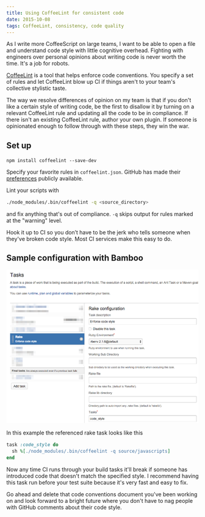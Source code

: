 ```yaml
---
title: Using CoffeeLint for consistent code
date: 2015-10-08
tags: CoffeeLint, consistency, code quality
---
```


As I write more CoffeeScript on large teams, I want to be able to open a file and understand code style with little cognitive overhead. Fighting with engineers over personal opinions about writing code is never worth the time. It's a job for robots.

[CoffeeLint](http://www.coffeelint.org/) is a tool that helps enforce code conventions. You specify a set of rules and let CoffeeLint blow up CI if things aren't to your team's collective stylistic taste.

The way we resolve differences of opinion on my team is that if you don't like a certain style of writing code, be the first to disallow it by turning on a relevant CoffeeLint rule and updating all the code to be in compliance. If there isn't an existing CoffeeLint rule, author your own plugin. If someone is opinionated enough to follow through with these steps, they win the war.

## Set up

`npm install coffeelint --save-dev`

Specify your favorite rules in `coffeelint.json`. GitHub has made their [preferences](https://github.com/styleguide/javascript) publicly available.

Lint your scripts with

```sh
./node_modules/.bin/coffeelint -q <source_directory>
```

and fix anything that's out of compliance. `-q` skips output for rules marked at the "warning" level.

Hook it up to CI so you don’t have to be the jerk who tells someone when they've broken code style. Most CI services make this easy to do.

## Sample configuration with Bamboo

![Sample CI config](2015-10-08-using-coffeelint-for-consistency/code_style_ci_config.png)

In this example the referenced rake task looks like this

```ruby
task :code_style do
  sh %[./node_modules/.bin/coffeelint -q source/javascripts]
end
```

Now any time CI runs through your build tasks it'll break if someone has introduced code that doesn't match the specified style. I recommend having this task run before your test suite because it's very fast and easy to fix.

Go ahead and delete that code conventions document you've been working on and look forward to a bright future where you don't have to nag people with GitHub comments about their code style.
